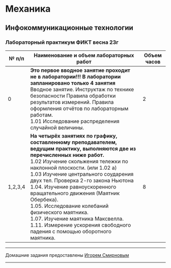 # Механика
## Инфокоммуникационные технологии
### Лабораторный практикум ФИКТ весна 23г
| № п/п   | Наименование и объем лабораторных работ                                                                                                                                                                                                                                                                                                                                                                                                                                                                                                                        | Объем часов |
|---------|----------------------------------------------------------------------------------------------------------------------------------------------------------------------------------------------------------------------------------------------------------------------------------------------------------------------------------------------------------------------------------------------------------------------------------------------------------------------------------------------------------------------------------------------------------------|-------------|
| 0       | __Это первое вводное занятие проходит не в лаборатории!!! В лаборатории запланировано только 4 занятия__ <br> Вводное занятие. Инструктаж по технике безопасности Правила обработки результатов измерений. Правила оформления отчётов по лабораторным работам. <br> 1.01 Исследование распределения случайной величины.                                                                                                                                                                                                                                        | 2           |
| 1,2,3,4 | __На четырёх занятиях по графику, составленному преподавателем, ведущим практику, выполняются две из перечисленных ниже работ.__ <br> 1.02 Изучение скольжения тележки по наклонной плоскости. (или 1.02 а) <br> 1.03 Изучение центрального соударения двух тел. Проверка 2-го закона Ньютона <br> 1.04. Изучение равноускоренного вращательного движения (Маятник Обербека). <br> 1.05. Исследование колебаний физического маятника. <br> 1.07. Изучение маятника Максвелла. <br> 1.11. Измерение ускорения свободного падения с помощью оборотного маятника. | 8           |

---

Домашние задания предоставлены [Игорем Смирновым](https://github.com/Blaaaaaze)

---
